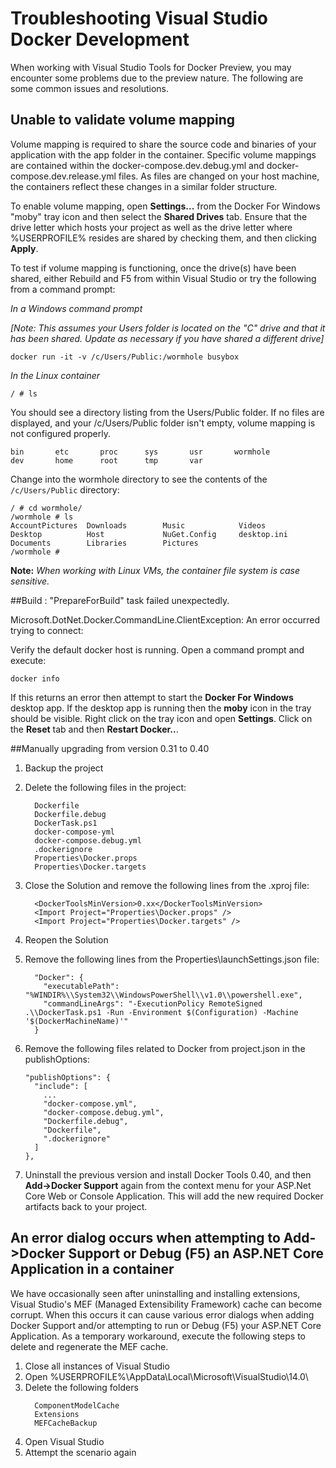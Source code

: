 <properties
   pageTitle="Troubleshooting Docker Client Errors on Windows Using Visual Studio | Microsoft Azure"
   description="Troubleshoot problems you encounter when using Visual Studio to create and deploy web apps to Docker on Windows by using Visual Studio."
   services="azure-container-service"
   documentationCenter="na"
   authors="mlearned"
   manager="douge"
   editor="" />
<tags
   ms.service="multiple"
   ms.devlang="dotnet"
   ms.topic="article"
   ms.tgt_pltfrm="na"
   ms.workload="multiple"
   ms.date="06/08/2016"
   ms.author="allclark" />

# Troubleshooting Visual Studio Docker Development

When working with Visual Studio Tools for Docker Preview, you may encounter some problems due to the preview nature.
The following are some common issues and resolutions.


## Unable to validate volume mapping
Volume mapping is required to share the source code and binaries of your application with the app folder in the container.  Specific volume mappings are 
contained within the docker-compose.dev.debug.yml and docker-compose.dev.release.yml files. As files are changed on your host machine, the containers 
reflect these changes in a similar folder structure.

To enable volume mapping, open **Settings...** from the Docker For Windows "moby" tray icon and then select the **Shared Drives** tab.  Ensure that the drive letter 
which hosts your project as well as the drive letter where %USERPROFILE% resides are shared by checking them, and then clicking **Apply**.

To test if volume mapping is functioning, once the drive(s) have been shared, either Rebuild and F5 from within Visual Studio or try the following from a command prompt:

*In a Windows command prompt*

*[Note: This assumes your Users folder is located on the "C" drive and that it has been shared.  Update as necessary if you have shared a different drive]*
```
docker run -it -v /c/Users/Public:/wormhole busybox
```

*In the Linux container*

```
/ # ls
```

You should see a directory listing from the Users/Public folder.
If no files are displayed, and your /c/Users/Public folder isn't empty, volume mapping is not configured properly. 

```
bin       etc       proc      sys       usr       wormhole
dev       home      root      tmp       var
```

Change into the wormhole directory to see the contents of the `/c/Users/Public` directory:

```
/ # cd wormhole/
/wormhole # ls
AccountPictures  Downloads        Music            Videos
Desktop          Host             NuGet.Config     desktop.ini
Documents        Libraries        Pictures
/wormhole #
```

**Note:** *When working with Linux VMs, the container file system is case sensitive.*

##Build : "PrepareForBuild" task failed unexpectedly.

Microsoft.DotNet.Docker.CommandLine.ClientException: An error occurred trying to connect:

Verify the default docker host is running. Open a command prompt and execute:

```
docker info
```

If this returns an error then attempt to start the **Docker For Windows** desktop app.  If the desktop app is running then the **moby**
icon in the tray should be visible. Right click on the tray icon and open **Settings**.  Click on the **Reset** tab and then **Restart Docker..**.

##Manually upgrading from version 0.31 to 0.40


1. Backup the project
1. Delete the following files in the project:

    ```
      Dockerfile
      Dockerfile.debug
      DockerTask.ps1
      docker-compose-yml
      docker-compose.debug.yml
      .dockerignore
      Properties\Docker.props
      Properties\Docker.targets
    ```

1. Close the Solution and remove the following lines from the .xproj file:

    ```
      <DockerToolsMinVersion>0.xx</DockerToolsMinVersion>
      <Import Project="Properties\Docker.props" />
      <Import Project="Properties\Docker.targets" />
    ```

1. Reopen the Solution
1. Remove the following lines from the Properties\launchSettings.json file:

    ```
      "Docker": {
        "executablePath": "%WINDIR%\\System32\\WindowsPowerShell\\v1.0\\powershell.exe",
        "commandLineArgs": "-ExecutionPolicy RemoteSigned .\\DockerTask.ps1 -Run -Environment $(Configuration) -Machine '$(DockerMachineName)'"
      }
    ```

1. Remove the following files related to Docker from project.json in the publishOptions:

    ```
    "publishOptions": {
      "include": [
        ...
        "docker-compose.yml",
        "docker-compose.debug.yml",
        "Dockerfile.debug",
        "Dockerfile",
        ".dockerignore"
      ]
    },
    ```

1. Uninstall the previous version and install Docker Tools 0.40, and then **Add->Docker Support** again from the context menu for your ASP.Net Core Web or Console Application. This will add the new required Docker artifacts back to your project. 

## An error dialog occurs when attempting to **Add->Docker Support** or Debug (F5) an ASP.NET Core Application in a container

We have occasionally seen after uninstalling and installing extensions, Visual Studio's MEF (Managed Extensibility Framework) cache can become corrupt. When this occurs it can cause various error dialogs when adding Docker Support and/or attempting to run or Debug (F5) your ASP.NET Core Application. As a temporary workaround, execute the following steps to delete and regenerate the MEF cache.

1. Close all instances of Visual Studio
1. Open %USERPROFILE%\AppData\Local\Microsoft\VisualStudio\14.0\
1. Delete the following folders
     ```
       ComponentModelCache
       Extensions
       MEFCacheBackup
    ```
1. Open Visual Studio
1. Attempt the scenario again 
